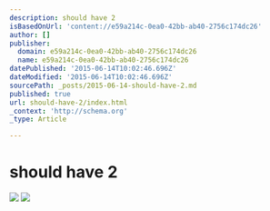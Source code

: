 ```yaml
---
description: should have 2
isBasedOnUrl: 'content://e59a214c-0ea0-42bb-ab40-2756c174dc26'
author: []
publisher:
  domain: e59a214c-0ea0-42bb-ab40-2756c174dc26
  name: e59a214c-0ea0-42bb-ab40-2756c174dc26
datePublished: '2015-06-14T10:02:46.696Z'
dateModified: '2015-06-14T10:02:46.696Z'
sourcePath: _posts/2015-06-14-should-have-2.md
published: true
url: should-have-2/index.html
_context: 'http://schema.org'
_type: Article

---
```

# should have 2
![](https://the-grid-user-content.s3-us-west-2.amazonaws.com/09fc75c1-7197-4154-910c-d30dfcf1ed61.jpg)
![](https://the-grid-user-content.s3-us-west-2.amazonaws.com/c59ea61d-b038-4362-9190-1446d8b69be4.jpg)